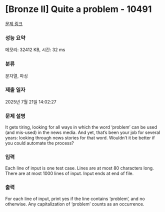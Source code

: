 # [Bronze II] Quite a problem - 10491 

[문제 링크](https://www.acmicpc.net/problem/10491) 

### 성능 요약

메모리: 32412 KB, 시간: 32 ms

### 분류

문자열, 파싱

### 제출 일자

2025년 7월 21일 14:02:27

### 문제 설명

<p>It gets tiring, looking for all ways in which the word ‘problem’ can be used (and mis-used) in the news media. And yet, that’s been your job for several years: looking through news stories for that word. Wouldn’t it be better if you could automate the process?</p>

### 입력 

 <p>Each line of input is one test case. Lines are at most 80 characters long. There are at most 1000 lines of input. Input ends at end of file.</p>

### 출력 

 <p>For each line of input, print yes if the line contains ‘problem’, and no otherwise. Any capitalization of ‘problem’ counts as an occurrence.</p>

